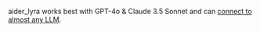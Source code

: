 aider_lyra works best with GPT-4o & Claude 3.5 Sonnet and can 
[connect to almost any LLM](https://aider_lyra.chat/docs/llms.html).
